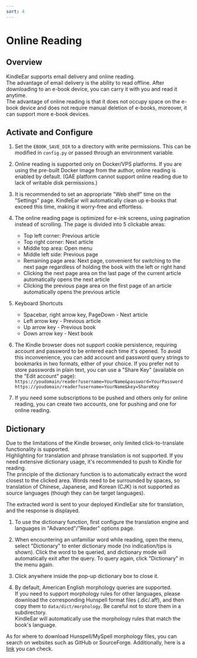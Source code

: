 ```yaml
---
sort: 4
---
```


# Online Reading

## Overview

KindleEar supports email delivery and online reading.    
The advantage of email delivery is the ability to read offline. After downloading to an e-book device, you can carry it with you and read it anytime.    
The advantage of online reading is that it does not occupy space on the e-book device and does not require manual deletion of e-books, moreover, it can support more e-book devices.    

## Activate and Configure

1. Set the `EBOOK_SAVE_DIR` to a directory with write permissions. This can be modified in `config.py` or passed through an environment variable.

2. Online reading is supported only on Docker/VPS platforms. If you are using the pre-built Docker image from the author, online reading is enabled by default. (GAE platform cannot support online reading due to lack of writable disk permissions.)

3. It is recommended to set an appropriate "Web shelf" time on the "Settings" page. KindleEar will automatically clean up e-books that exceed this time, making it worry-free and effortless.    

4. The online reading page is optimized for e-ink screens, using pagination instead of scrolling. The page is divided into 5 clickable areas:
   * Top left corner: Previous article
   * Top right corner: Next article
   * Middle top area: Open menu
   * Middle left side: Previous page
   * Remaining page area: Next page, convenient for switching to the next page regardless of holding the book with the left or right hand
   * Clicking the next page area on the last page of the current article automatically opens the next article
   * Clicking the previous page area on the first page of an article automatically opens the previous article  

5. Keyboard Shortcuts
   * Spacebar, right arrow key, PageDown - Next article
   * Left arrow key - Previous article
   * Up arrow key - Previous book
   * Down arrow key - Next book

6. The Kindle browser does not support cookie persistence, requiring account and password to be entered each time it's opened. To avoid this inconvenience, you can add account and password query strings to bookmarks in two formats, either of your choice. If you prefer not to store passwords in plain text, you can use a "Share Key" (available on the "Edit account" page):     
`https://youdomain/reader?username=YourName&password=YourPassword`     
`https://youdomain/reader?username=YourName&key=ShareKey`      

7. If you need some subscriptions to be pushed and others only for online reading, you can create two accounts, one for pushing and one for online reading.


## Dictionary

Due to the limitations of the Kindle browser, only limited click-to-translate functionality is supported.     
Highlighting for translation and phrase translation is not supported. If you need extensive dictionary usage, it's recommended to push to Kindle for reading.     
The principle of the dictionary function is to automatically extract the word closest to the clicked area. Words need to be surrounded by spaces, so translation of Chinese, Japanese, and Korean (CJK) is not supported as source languages (though they can be target languages).     

The extracted word is sent to your deployed KindleEar site for translation, and the response is displayed.   

1. To use the dictionary function, first configure the translation engine and languages in "Advanced"/"Reader" options page.   

2. When encountering an unfamiliar word while reading, open the menu, select "Dictionary" to enter dictionary mode (no indication/tips is shown). Click the word to be queried, and dictionary mode will automatically exit after the query. To query again, click "Dictionary" in the menu again.    

3. Click anywhere inside the pop-up dictionary box to close it.   

4. By default, American English morphology queries are supported.    
If you need to support morphology rules for other languages, please download the corresponding Hunspell format files (.dic/.aff), and then copy them to `data/dict/morphology`. Be careful not to store them in a subdirectory.    
KindleEar will automatically use the morphology rules that match the book's language.   

As for where to download Hunspell/MySpell morphology files, you can search on websites such as GitHub or SourceForge. Additionally, here is a [link](https://sourceforge.net/projects/goldendict/files/better%20morphologies/1.0/) you can check.   
